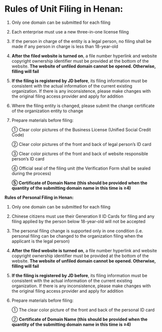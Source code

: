 # **Rules of Unit Filing in Henan:**

1. Only one domain can be submitted for each filing  

2. Each enterprise must use a new three-in-one license filing

3. If the person in charge of the entity is a legal person, no filing shall be made if any person in charge is less than 18-year-old

4. **After the filed website is turned on**, a file number hyperlink and website copyright ownership identifier must be provided at the bottom of the website. **The website of unfiled domain cannot be opened. Otherwise, filling will fail**

5. **If the filing is registered by JD before**, its filing information must be consistent with the actual information of the current existing organization. If there is any inconsistence, please make changes with the original filing access provider and apply for addition

6. Where the filing entity is changed, please submit the change certificate of the organization entity to change

7. Prepare materials before filing:

   ① Clear color pictures of the Business License (Unified Social Credit Code)

   ② Clear color pictures of the front and back of legal person’s ID card

   ③ Clear color pictures of the front and back of website responsible person’s ID card

   ④ Official seal of the filing unit (the Verification Form shall be sealed during the process)

   **⑤ Certificate of Domain Name (this should be provided when the quantity of the submitting domain name in this time is ≥4)**

**Rules of Personal Filing in Henan:**

1. Only one domain can be submitted for each filing  

2. Chinese citizens must use their Generation II ID Cards for filing and any filing applied by the person below 18-year-old will not be accepted

3. The personal filing change is supported only in one condition (i.e. personal filing can be changed to the organization filing when the applicant is the legal person)

4. **After the filed website is turned on**, a file number hyperlink and website copyright ownership identifier must be provided at the bottom of the website. **The website of unfiled domain cannot be opened. Otherwise, filling will fail**

5. **If the filing is registered by JD before**, its filing information must be consistent with the actual information of the current existing organization. If there is any inconsistence, please make changes with the original filing access provider and apply for addition

6. Prepare materials before filing:

   ① The clear color picture of the front and back of the personal ID card

   ② **Certificate of Domain Name (this should be provided when the quantity of the submitting domain name in this time is ≥4)**